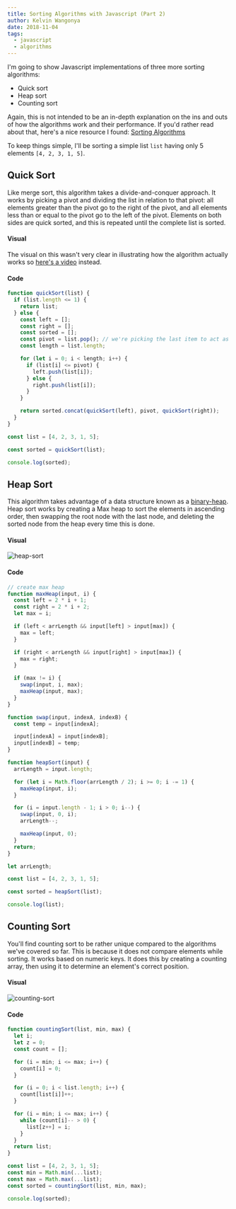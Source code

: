 ```yaml
---
title: Sorting Algorithms with Javascript (Part 2)
author: Kelvin Wangonya
date: 2018-11-04
tags:
  - javascript
  - algorithms
---
```


I'm going to show Javascript implementations of three more sorting algorithms:

- Quick sort
- Heap sort
- Counting sort

Again, this is not intended to be an in-depth explanation on the ins and outs of how the algorithms work and their performance. If you'd rather read about that, here's a nice resource I found: [Sorting Algorithms](https://brilliant.org/wiki/sorting-algorithms/)

<!--more-->

To keep things simple, I'll be sorting a simple list `list` having only 5 elements `[4, 2, 3, 1, 5]`.

## Quick Sort

Like merge sort, this algorithm takes a divide-and-conquer approach. It works by picking a pivot and dividing the list in relation to that pivot: all elements greater than the pivot go to the right of the pivot, and all elements less than or equal to the pivot go to the left of the pivot. Elements on both sides are quick sorted, and this is repeated until the complete list is sorted.

#### Visual

The visual on this wasn't very clear in illustrating how the algorithm actually works so [here's a video](https://www.youtube.com/watch?v=PgBzjlCcFvc) instead.

#### Code

```javascript
function quickSort(list) {
  if (list.length <= 1) {
    return list;
  } else {
    const left = [];
    const right = [];
    const sorted = [];
    const pivot = list.pop(); // we're picking the last item to act as the pivot
    const length = list.length;

    for (let i = 0; i < length; i++) {
      if (list[i] <= pivot) {
        left.push(list[i]);
      } else {
        right.push(list[i]);
      }
    }

    return sorted.concat(quickSort(left), pivot, quickSort(right));
  }
}

const list = [4, 2, 3, 1, 5];

const sorted = quickSort(list);

console.log(sorted);
```

## Heap Sort

This algorithm takes advantage of a data structure known as a [binary-heap](https://www.cs.cmu.edu/~adamchik/15-121/lectures/Binary%20Heaps/heaps.html). Heap sort works by creating a Max heap to sort the elements in ascending order, then swapping the root node with the last node, and deleting the sorted node from the heap every time this is done.

#### Visual

![heap-sort](https://thepracticaldev.s3.amazonaws.com/i/36sw7hiikhyv1mrwmz4g.gif)

#### Code

```javascript
// create max heap
function maxHeap(input, i) {
  const left = 2 * i + 1;
  const right = 2 * i + 2;
  let max = i;

  if (left < arrLength && input[left] > input[max]) {
    max = left;
  }

  if (right < arrLength && input[right] > input[max]) {
    max = right;
  }

  if (max != i) {
    swap(input, i, max);
    maxHeap(input, max);
  }
}

function swap(input, indexA, indexB) {
  const temp = input[indexA];

  input[indexA] = input[indexB];
  input[indexB] = temp;
}

function heapSort(input) {
  arrLength = input.length;

  for (let i = Math.floor(arrLength / 2); i >= 0; i -= 1) {
    maxHeap(input, i);
  }

  for (i = input.length - 1; i > 0; i--) {
    swap(input, 0, i);
    arrLength--;

    maxHeap(input, 0);
  }
  return;
}

let arrLength;

const list = [4, 2, 3, 1, 5];

const sorted = heapSort(list);

console.log(list);
```

## Counting Sort

You'll find counting sort to be rather unique compared to the algorithms we've covered so far. This is because it does not compare elements while sorting. It works based on numeric keys. It does this by creating a counting array, then using it to determine an element's correct position.

#### Visual

![counting-sort](https://thepracticaldev.s3.amazonaws.com/i/w4jk13diiokecdhny33z.gif)

#### Code

```javascript
function countingSort(list, min, max) {
  let i;
  let z = 0;
  const count = [];

  for (i = min; i <= max; i++) {
    count[i] = 0;
  }

  for (i = 0; i < list.length; i++) {
    count[list[i]]++;
  }

  for (i = min; i <= max; i++) {
    while (count[i]-- > 0) {
      list[z++] = i;
    }
  }
  return list;
}

const list = [4, 2, 3, 1, 5];
const min = Math.min(...list);
const max = Math.max(...list);
const sorted = countingSort(list, min, max);

console.log(sorted);
```
